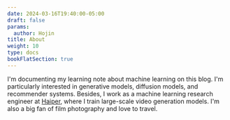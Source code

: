 ```yaml
---
date: 2024-03-16T19:40:00-05:00
draft: false
params:
  author: Hojin
title: About
weight: 10
type: docs
bookFlatSection: true
---
```


I'm documenting my learning note about machine learning on this blog. I'm particularly interested in generative models, diffusion models, and recommender systems. Besides, I work as a machine learning research engineer at [Haiper](https://haiper.ai/), where I train large-scale video generation models. I'm also a big fan of film photography and love to travel.